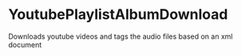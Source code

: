 # YoutubePlaylistAlbumDownload
Downloads youtube videos and tags the audio files based on an xml document
